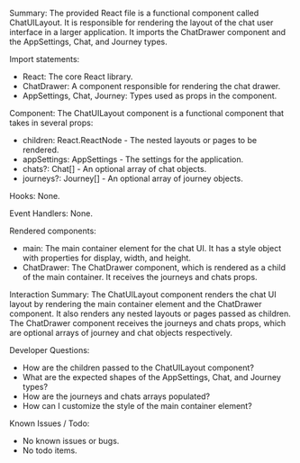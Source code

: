 Summary:
The provided React file is a functional component called ChatUILayout. It is responsible for rendering the layout of the chat user interface in a larger application. It imports the ChatDrawer component and the AppSettings, Chat, and Journey types.

Import statements:
- React: The core React library.
- ChatDrawer: A component responsible for rendering the chat drawer.
- AppSettings, Chat, Journey: Types used as props in the component.

Component:
The ChatUILayout component is a functional component that takes in several props:
- children: React.ReactNode - The nested layouts or pages to be rendered.
- appSettings: AppSettings - The settings for the application.
- chats?: Chat[] - An optional array of chat objects.
- journeys?: Journey[] - An optional array of journey objects.

Hooks:
None.

Event Handlers:
None.

Rendered components:
- main: The main container element for the chat UI. It has a style object with properties for display, width, and height.
- ChatDrawer: The ChatDrawer component, which is rendered as a child of the main container. It receives the journeys and chats props.

Interaction Summary:
The ChatUILayout component renders the chat UI layout by rendering the main container element and the ChatDrawer component. It also renders any nested layouts or pages passed as children. The ChatDrawer component receives the journeys and chats props, which are optional arrays of journey and chat objects respectively.

Developer Questions:
- How are the children passed to the ChatUILayout component?
- What are the expected shapes of the AppSettings, Chat, and Journey types?
- How are the journeys and chats arrays populated?
- How can I customize the style of the main container element?

Known Issues / Todo:
- No known issues or bugs.
- No todo items.